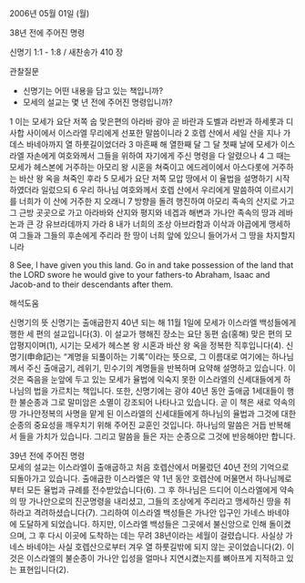 2006년 05월 01일 (월)

38년 전에 주어진 명령



신명기 1:1 - 1:8 / 새찬송가 410 장


관찰질문
- 신명기는 어떤 내용을 담고 있는 책입니까? 
- 모세의 설교는 몇 년 전에 주어진 명령입니까?  

1 이는 모세가 요단 저쪽 숩 맞은편의 아라바 광야 곧 바란과 도벨과 라반과 하세롯과 디사합 사이에서 이스라엘 무리에게 선포한 말씀이니라 2 호렙 산에서 세일 산을 지나 가데스 바네아까지 열 하룻길이었더라 3 마흔째 해 열한째 달 그 달 첫째 날에 모세가 이스라엘 자손에게 여호와께서 그들을 위하여 자기에게 주신 명령을 다 알렸으나 4 그 때는 모세가 헤스본에 거주하는 아모리 왕 시혼을 쳐죽이고 에드레이에서 아스다롯에 거주하는 바산 왕 옥을 쳐죽인 후라 5 모세가 요단 저쪽 모압 땅에서 이 율법을 설명하기 시작하였더라 일렀으되 6 우리 하나님 여호와께서 호렙 산에서 우리에게 말씀하여 이르시기를 너희가 이 산에 거주한 지 오래니 7 방향을 돌려 행진하여 아모리 족속의 산지로 가고 그 근방 곳곳으로 가고 아라바와 산지와 평지와 네겝과 해변과 가나안 족속의 땅과 레바논과 큰 강 유브라데까지 가라 8 내가 너희의 조상 아브라함과 이삭과 야곱에게 맹세하여 그들과 그들의 후손에게 주리라 한 땅이 너희 앞에 있으니 들어가서 그 땅을 차지할지니라

8  See, I have given you this land. Go in and take possession of the land that the LORD swore he would give to your fathers-to Abraham, Isaac and Jacob-and to their descendants after them.

해석도움





신명기의 뜻
신명기는 출애굽한지 40년 되는 해 11월 1일에 모세가 이스라엘 백성들에게 행한 세 편의 설교입니다(3). 이 설교가 행해진 장소는 요단 동편 숩(홍해) 맞은 편의 모압평지이며(1), 시기는 모세가 헤스본 왕 시혼과 바산 왕 옥을 정복한 직후입니다(4). 신명기(申命記)는 “계명을 되풀이하는 기록”이라는 뜻으로, 그 이름대로 여기에는 하나님께서 주신 출애굽기, 레위기, 민수기의 계명들을 반복하며 요약해 설명하고 있습니다. 이것은 죽음을 눈앞에 두고 있는 모세가 율법에 익숙지 못한 이스라엘의 신세대들에게 하나님의 법을 가르치는 책입니다. 또한, 신명기에는 광야 40년 동안 출애굽 1세대들이 행한 불순종과 그로 말미암은 소멸이 강조되어 나타나고 있습니다. 곧 이 책은 새로 약속의 땅 가나안정복의 사명을 맡게 된 이스라엘의 신세대들에게 하나님의 율법과 그것에 대한 순종의 중요성을 깨우치기 위해 주어진 교훈인 것입니다. 하나님의 말씀은 거듭 반복해서 들을 가치가 있습니다. 그리고 말씀을 들은 자는 순종으로 그것에 반응해야만 합니다.     

39년 전에 주어진 명령  
모세의 설교는 이스라엘이 출애굽하고 처음 호렙산에서 머물렀던 40년 전의 기억으로 되돌아가고 있습니다. 출애굽한 이스라엘은 약 1년 동안 호렙산에 머물면서 하나님께로부터 모든 율법과 규례를 전수받았습니다(6). 그 후 하나님은 드디어 이스라엘에게 약속의 땅 가나안으로의 진군명령을 내리셨고, 그들의 조상에게 주리라고 맹세하신 땅을 취하라고 격려하셨습니다(7). 그리하여 이스라엘 백성들은 가나안 입구인 가네스 바네야에 도달하게 되었습니다. 하지만, 이스라엘 백성들은 그곳에서 불신앙으로 인해 돌이켰으며, 그 후 다시 이곳에 도착하는 데는 무려 38년이라는 세월이 걸렸습니다. 사실상 가네스 바네야는 사실 호렙산으로부터 겨우 열 하룻길밖에 되지 않는 곳이었습니다(2). 이것은 이스라엘의 불순종이 가나안 입성을 얼마나 지연시켰는지를 뼈아프게 지적하고 있는 표현입니다(2).